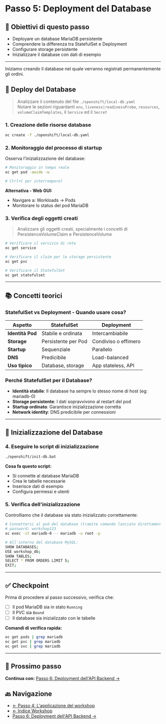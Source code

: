 # Passo 5: Deployment del Database

## 🎯 Obiettivi di questo passo

- Deployare un database MariaDB persistente
- Comprendere la differenza tra StatefulSet e Deployment
- Configurare storage persistente
- Inizializzare il database con dati di esempio

---

Iniziamo creando il database nel quale verranno registrati permanentemente gli ordini.

## 🚀 Deploy del Database

> Analizzare il contenuto del file `./openshift/local-db.yaml`  
> Notare le sezioni riguardanti `env`, `liveness|readinessProbe`, `resources`, `volumeClaimTemplates`, il `Service` ed il `Secret`

### 1. Creazione delle risorse database

```bash
oc create -f ./openshift/local-db.yaml
```

### 2. Monitoraggio del processo di startup

Osserva l'inizializzazione del database:

```bash
# Monitoraggio in tempo reale
oc get pod -owide -w 

# Ctrl+C per interrompere)
```

**Alternativa - Web GUI:**
- Navigare a: Workloads → Pods
- Monitorare lo status del pod MariaDB

### 3. Verifica degli oggetti creati

> Analizzare gli oggetti creati, specialmente i concetti di PersistenceVolumeClaim e PersistenceVolume

```bash
# Verificare il servizio di rete
oc get service

# Verificare il claim per lo storage persistente  
oc get pvc

# Verificare il StatefulSet
oc get statefulset
```

---

## 📚 Concetti teorici

### StatefulSet vs Deployment - Quando usare cosa?

| Aspetto | **StatefulSet** | **Deployment** |
|---------|----------------|----------------|
| **Identità Pod** | Stabile e ordinata | Intercambiabile |
| **Storage** | Persistente per Pod | Condiviso o effimero |
| **Startup** | Sequenziale | Parallelo |
| **DNS** | Predicibile | Load-balanced |
| **Uso tipico** | Database, storage | App stateless, API |

### Perché StatefulSet per il Database?

- **Identità stabile**: Il database ha sempre lo stesso nome di host (eg: mariadb-0)
- **Storage persistente**: I dati sopravvivono al restart del pod
- **Startup ordinato**: Garantisce inizializzazione corretta
- **Network identity**: DNS predicibile per connessioni

---

## 🔧 Inizializzazione del Database

### 4. Eseguire lo script di inizializzazione

```bash
./openshift/init-db.bat
```

**Cosa fa questo script:**
- Si connette al database MariaDB
- Crea le tabelle necessarie
- Inserisce dati di esempio
- Configura permessi e utenti

### 5. Verifica dell'inizializzazione

Controlliamo che il database sia stato inizializzato correttamente:

```bash
# Connettersi al pod del database (tramite comando lanciato direttamente da dentro pod mariadb)
# password: workshop123
oc exec -it mariadb-0 -- mariadb -u root -p

# All'interno del database MySQL:
SHOW DATABASES;
USE workshop_db;
SHOW TABLES;
SELECT * FROM ORDERS LIMIT 5;
EXIT;
```

---

## ✅ Checkpoint

Prima di procedere al passo successivo, verifica che:

- [ ] Il pod MariaDB sia in stato `Running`
- [ ] Il PVC sia `Bound`
- [ ] Il database sia inizializzato con le tabelle

**Comandi di verifica rapida:**
```bash
oc get pods | grep mariadb
oc get pvc | grep mariadb  
oc get svc | grep mariadb
```

---

## 🚀 Prossimo passo

**Continua con:** [Passo 6: Deployment dell'API Backend →](./passo-6-backend.md)

## 🔙 Navigazione

- [← Passo 4: L'applicazione del workshop](./passo-4-applicazione.md)
- [← Indice Workshop](./README.md)
- [Passo 6: Deployment dell'API Backend →](./passo-6-backend.md)